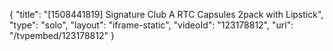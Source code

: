 {
    "title": "[1508441819] Signature Club A RTC Capsules 2pack with Lipstick",
    "type": "solo",
    "layout": "iframe-static",
    "videoId": "123178812",
    "url": "\/tvpembed\/123178812"
}